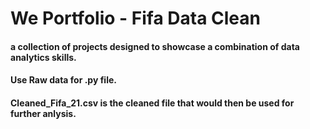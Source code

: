 # We Portfolio - Fifa Data Clean

#### a collection of projects designed to showcase a combination of data analytics skills.
#### Use Raw data for .py file.
#### Cleaned_Fifa_21.csv is the cleaned file that would then be used for further anlysis.
